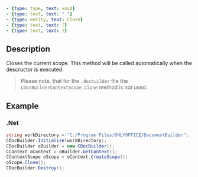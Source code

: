 ```yml signature
- {type: type, text: void}
- {type: text, text: " "}
- {type: entity, text: Close}
- {type: text, text: (}
- {type: text, text: )}
```

## Description

Closes the current scope. This method will be called automatically when the descructor is executed.

> Please note, that for the `.docbuilder` file the `CDocBuilderContextScope.Close` method is not used.

## Example

### .Net

```cs
string workDirectory = "C:/Program Files/ONLYOFFICE/DocumentBuilder";
CDocBuilder.Initialize(workDirectory);
CDocBuilder oBuilder = new CDocBuilder();
CContext oContext = oBuilder.GetContext();
CContextScope oScope = oContext.CreateScope();
oScope.Close();
CDocBuilder.Destroy();
```
